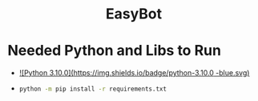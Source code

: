 <h1 align="center"> EasyBot </h1>

# Needed Python and Libs to Run

- [![Python 3.10.0](https://img.shields.io/badge/python-3.10.0 -blue.svg)](https://www.python.org/downloads/release/python-3100/)

- ```bash
  python -m pip install -r requirements.txt
  ```
